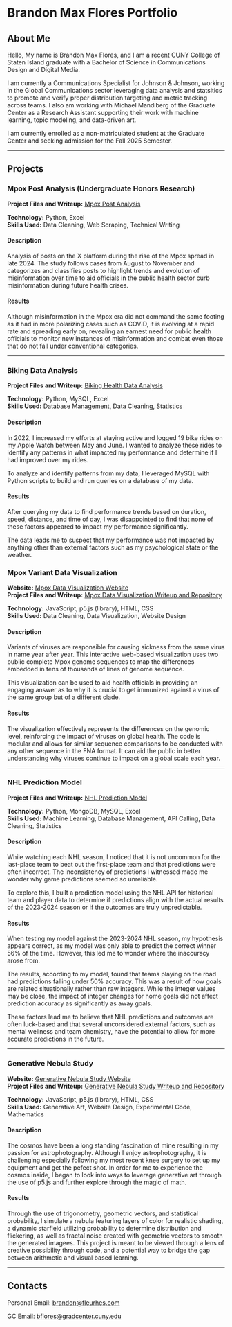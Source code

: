 # **Brandon Max Flores Portfolio**  
## About Me  

Hello, My name is Brandon Max Flores, and I am a recent CUNY College of Staten Island graduate with a Bachelor of Science in Communications Design and Digital Media.  

I am currently a Communications Specialist for Johnson & Johnson, working in the Global Communications sector leveraging data analysis and statsitics to promote and verify proper distribution targeting and metric tracking across teams. I also am working with Michael Mandiberg of the Graduate Center as a Research Assistant supporting their work with machine learning, topic modeling, and data-driven art.

I am currently enrolled as a non-matriculated student at the Graduate Center and seeking admission for the Fall 2025 Semester. 

---

## Projects  

### Mpox Post Analysis (Undergraduate Honors Research)  

**Project Files and Writeup:** [Mpox Post Analysis](https://github.com/fleurhes/PortfolioGC/tree/main/mpox_post_analysis)  

**Technology:** Python, Excel  
**Skills Used:** Data Cleaning, Web Scraping, Technical Writing  

#### Description  
Analysis of posts on the X platform during the rise of the Mpox spread in late 2024. The study follows cases from August to November and categorizes and classifies posts to highlight trends and evolution of misinformation over time to aid officials in the public health sector curb misinformation during future health crises.  

#### Results  
Although misinformation in the Mpox era did not command the same footing as it had in more polarizing cases such as COVID, it is evolving at a rapid rate and spreading early on, revealing an earnest need for public health officials to monitor new instances of misinformation and combat even those that do not fall under conventional categories.  

---

### Biking Data Analysis  

**Project Files and Writeup:** [Biking Health Data Analysis](https://github.com/fleurhes/PortfolioGC/tree/main/health_data) 

**Technology:** Python, MySQL, Excel  
**Skills Used:** Database Management, Data Cleaning, Statistics  

#### Description  
In 2022, I increased my efforts at staying active and logged 19 bike rides on my Apple Watch between May and June. I wanted to analyze these rides to identify any patterns in what impacted my performance and determine if I had improved over my rides.  

To analyze and identify patterns from my data, I leveraged MySQL with Python scripts to build and run queries on a database of my data.  

#### Results  
After querying my data to find performance trends based on duration, speed, distance, and time of day, I was disappointed to find that none of these factors appeared to impact my performance significantly.  

The data leads me to suspect that my performance was not impacted by anything other than external factors such as my psychological state or the weather.  

### Mpox Variant Data Visualization  

**Website:** [Mpox Data Visualization Website](https://fleurhes.github.io/PortfolioGC/mpox_var/)  
**Project Files and Writeup:** [Mpox Data Visualization Writeup and Repository](https://github.com/fleurhes/PortfolioGC/tree/main/mpox_var)  

**Technology:** JavaScript, p5.js (library), HTML, CSS  
**Skills Used:** Data Cleaning, Data Visualization, Website Design  

#### Description  
Variants of viruses are responsible for causing sickness from the same virus in name year after year. This interactive web-based visualization uses two public complete Mpox genome sequences to map the differences embedded in tens of thousands of lines of genome sequence.  

This visualization can be used to aid health officials in providing an engaging answer as to why it is crucial to get immunized against a virus of the same group but of a different clade.  

#### Results  
The visualization effectively represents the differences on the genomic level, reinforcing the impact of viruses on global health. The code is modular and allows for similar sequence comparisons to be conducted with any other sequence in the FNA format. It can aid the public in better understanding why viruses continue to impact on a global scale each year.  

---

### NHL Prediction Model  

**Project Files and Writeup:** [NHL Prediction Model](https://github.com/fleurhes/PortfolioGC/tree/main/nhl_predict)  

**Technology:** Python, MongoDB, MySQL, Excel  
**Skills Used:** Machine Learning, Database Management, API Calling, Data Cleaning, Statistics  

#### Description  
While watching each NHL season, I noticed that it is not uncommon for the last-place team to beat out the first-place team and that predictions were often incorrect. The inconsistency of predictions I witnessed made me wonder why game predictions seemed so unreliable.  

To explore this, I built a prediction model using the NHL API for historical team and player data to determine if predictions align with the actual results of the 2023-2024 season or if the outcomes are truly unpredictable.  

#### Results  
When testing my model against the 2023-2024 NHL season, my hypothesis appears correct, as my model was only able to predict the correct winner 56% of the time. However, this led me to wonder where the inaccuracy arose from.  

The results, according to my model, found that teams playing on the road had predictions falling under 50% accuracy. This was a result of how goals are related situationally rather than raw integers. While the integer values may be close, the impact of integer changes for home goals did not affect prediction accuracy as significantly as away goals.  

These factors lead me to believe that NHL predictions and outcomes are often luck-based and that several unconsidered external factors, such as mental wellness and team chemistry, have the potential to allow for more accurate predictions in the future.  

---

### Generative Nebula Study  

**Website:** [Generative Nebula Study Website](https://fleurhes.github.io/PortfolioGC/generative_nebula_study/)  
**Project Files and Writeup:** [Generative Nebula Study Writeup and Repository](https://github.com/fleurhes/PortfolioGC/tree/main/generative_nebula_study)  

**Technology:** JavaScript, p5.js (library), HTML, CSS  
**Skills Used:** Generative Art, Website Design, Experimental Code, Mathematics  

#### Description  
The cosmos have been a long standing fascination of mine resulting in my passion for astrophotography. Although I enjoy astrophotography, it is challenging especially following my most recent knee surgery to set up my equipment and get the pefect shot. In order for me to experience the cosmos inside, I began to look into ways to leverage generative art through the use of p5.js and further explore through the magic of math.

#### Results  
Through the use of trigonometry, geometric vectors, and statistical probability, I simulate a nebula featuring layers of color for realistic shading, a dynamic starfield utilizing probability to determine distribution and flickering, as well as fractal noise created with geometric vectors to smooth the generated imagees. This project is meant to be viewed through a lens of creative possibility through code, and a potential way to bridge the gap between arithmetic and visual based learning.

---

## Contacts

Personal Email: brandon@fleurhes.com

GC Email: bflores@gradcenter.cuny.edu


